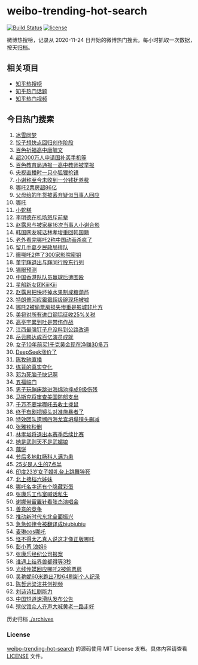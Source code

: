 # weibo-trending-hot-search

[![Build Status](https://github.com/justjavac/weibo-trending-hot-search/workflows/ci/badge.svg?branch=master)](https://github.com/justjavac/weibo-trending-hot-search/actions)
[![license](https://img.shields.io/github/license/justjavac/weibo-trending-hot-search)](https://github.com/justjavac/weibo-trending-hot-search/blob/master/LICENSE)

微博热搜榜，记录从 2020-11-24 日开始的微博热门搜索。每小时抓取一次数据，按天[归档](./archives)。

## 相关项目

- [知乎热搜榜](https://github.com/justjavac/zhihu-trending-top-search)
- [知乎热门话题](https://github.com/justjavac/zhihu-trending-hot-questions)
- [知乎热门视频](https://github.com/justjavac/zhihu-trending-hot-video)

## 今日热门搜索

<!-- BEGIN -->
<!-- 最后更新时间 Tue Feb 11 2025 01:12:00 GMT+0800 (China Standard Time) -->

1. [冰雪同梦](https://s.weibo.com//weibo?q=%23%E5%86%B0%E9%9B%AA%E5%90%8C%E6%A2%A6%23&Refer=new_time)
1. [饺子想快点回归创作阶段](https://s.weibo.com//weibo?q=%23%E9%A5%BA%E5%AD%90%E6%83%B3%E5%BF%AB%E7%82%B9%E5%9B%9E%E5%BD%92%E5%88%9B%E4%BD%9C%E9%98%B6%E6%AE%B5%23&t=31&band_rank=10&Refer=top)
1. [百色祈福高中唐毓文](https://s.weibo.com//weibo?q=%23%E7%99%BE%E8%89%B2%E7%A5%88%E7%A6%8F%E9%AB%98%E4%B8%AD%E5%94%90%E6%AF%93%E6%96%87%23&t=31&band_rank=17&Refer=top)
1. [超2000万人申请国补买手机等](https://s.weibo.com//weibo?q=%23%E8%B6%852000%E4%B8%87%E4%BA%BA%E7%94%B3%E8%AF%B7%E5%9B%BD%E8%A1%A5%E4%B9%B0%E6%89%8B%E6%9C%BA%E7%AD%89%23&t=31&band_rank=3&Refer=top)
1. [百色教育局通报一高中教师被举报](https://s.weibo.com//weibo?q=%23%E7%99%BE%E8%89%B2%E6%95%99%E8%82%B2%E5%B1%80%E9%80%9A%E6%8A%A5%E4%B8%80%E9%AB%98%E4%B8%AD%E6%95%99%E5%B8%88%E8%A2%AB%E4%B8%BE%E6%8A%A5%23&t=31&band_rank=4&Refer=top)
1. [央视直播时一只小狐狸抢镜](https://s.weibo.com//weibo?q=%23%E5%A4%AE%E8%A7%86%E7%9B%B4%E6%92%AD%E6%97%B6%E4%B8%80%E5%8F%AA%E5%B0%8F%E7%8B%90%E7%8B%B8%E6%8A%A2%E9%95%9C%23&t=31&band_rank=22&Refer=top)
1. [小谢称至今未收到一分钱抚养费](https://s.weibo.com//weibo?q=%23%E5%B0%8F%E8%B0%A2%E7%A7%B0%E8%87%B3%E4%BB%8A%E6%9C%AA%E6%94%B6%E5%88%B0%E4%B8%80%E5%88%86%E9%92%B1%E6%8A%9A%E5%85%BB%E8%B4%B9%23&t=31&band_rank=6&Refer=top)
1. [哪吒2票房超86亿](https://s.weibo.com//weibo?q=%23%E5%93%AA%E5%90%922%E7%A5%A8%E6%88%BF%E8%B6%8586%E4%BA%BF%23&t=31&band_rank=4&Refer=top)
1. [父母给的年货被丢弃疑似当事人回应](https://s.weibo.com//weibo?q=%23%E7%88%B6%E6%AF%8D%E7%BB%99%E7%9A%84%E5%B9%B4%E8%B4%A7%E8%A2%AB%E4%B8%A2%E5%BC%83%E7%96%91%E4%BC%BC%E5%BD%93%E4%BA%8B%E4%BA%BA%E5%9B%9E%E5%BA%94%23&t=31&band_rank=5&Refer=top)
1. [哪吒](https://s.weibo.com//weibo?q=%E5%93%AA%E5%90%92&t=31&band_rank=14&Refer=top)
1. [小蛇糕](https://s.weibo.com//weibo?q=%E5%B0%8F%E8%9B%87%E7%B3%95&t=31&band_rank=24&Refer=top)
1. [李明德在机场怒斥前辈](https://s.weibo.com//weibo?q=%23%E6%9D%8E%E6%98%8E%E5%BE%B7%E5%9C%A8%E6%9C%BA%E5%9C%BA%E6%80%92%E6%96%A5%E5%89%8D%E8%BE%88%23&t=31&band_rank=11&Refer=top)
1. [赵露思与被家暴16次当事人小谢合影](https://s.weibo.com//weibo?q=%23%E8%B5%B5%E9%9C%B2%E6%80%9D%E4%B8%8E%E8%A2%AB%E5%AE%B6%E6%9A%B416%E6%AC%A1%E5%BD%93%E4%BA%8B%E4%BA%BA%E5%B0%8F%E8%B0%A2%E5%90%88%E5%BD%B1%23&t=31&band_rank=13&Refer=top)
1. [韩国网友喊话林孝埈重回韩国籍](https://s.weibo.com//weibo?q=%23%E9%9F%A9%E5%9B%BD%E7%BD%91%E5%8F%8B%E5%96%8A%E8%AF%9D%E6%9E%97%E5%AD%9D%E5%9F%88%E9%87%8D%E5%9B%9E%E9%9F%A9%E5%9B%BD%E7%B1%8D%23&t=31&band_rank=12&Refer=top)
1. [老外看完哪吒2称中国动画杀疯了](https://s.weibo.com//weibo?q=%23%E8%80%81%E5%A4%96%E7%9C%8B%E5%AE%8C%E5%93%AA%E5%90%922%E7%A7%B0%E4%B8%AD%E5%9B%BD%E5%8A%A8%E7%94%BB%E6%9D%80%E7%96%AF%E4%BA%86%23&t=31&band_rank=14&Refer=top)
1. [留几手葛夕民政局排队](https://s.weibo.com//weibo?q=%23%E7%95%99%E5%87%A0%E6%89%8B%E8%91%9B%E5%A4%95%E6%B0%91%E6%94%BF%E5%B1%80%E6%8E%92%E9%98%9F%23&t=31&band_rank=15&Refer=top)
1. [曝哪吒2停了300家影院密钥](https://s.weibo.com//weibo?q=%23%E6%9B%9D%E5%93%AA%E5%90%922%E5%81%9C%E4%BA%86300%E5%AE%B6%E5%BD%B1%E9%99%A2%E5%AF%86%E9%92%A5%23&t=31&band_rank=18&Refer=top)
1. [董宇辉退出与辉同行股东行列](https://s.weibo.com//weibo?q=%23%E8%91%A3%E5%AE%87%E8%BE%89%E9%80%80%E5%87%BA%E4%B8%8E%E8%BE%89%E5%90%8C%E8%A1%8C%E8%82%A1%E4%B8%9C%E8%A1%8C%E5%88%97%23&t=31&band_rank=2&Refer=top)
1. [猫眼预测](https://s.weibo.com//weibo?q=%E7%8C%AB%E7%9C%BC%E9%A2%84%E6%B5%8B&t=31&band_rank=18&Refer=top)
1. [中国香港队队员赢球后遭围殴](https://s.weibo.com//weibo?q=%23%E4%B8%AD%E5%9B%BD%E9%A6%99%E6%B8%AF%E9%98%9F%E9%98%9F%E5%91%98%E8%B5%A2%E7%90%83%E5%90%8E%E9%81%AD%E5%9B%B4%E6%AE%B4%23&t=31&band_rank=19&Refer=top)
1. [星船新女团KiiiKiii](https://s.weibo.com//weibo?q=%23%E6%98%9F%E8%88%B9%E6%96%B0%E5%A5%B3%E5%9B%A2KiiiKiii%23&t=31&band_rank=19&Refer=top)
1. [赵露思把快坏掉水果制成糖葫芦](https://s.weibo.com//weibo?q=%23%E8%B5%B5%E9%9C%B2%E6%80%9D%E6%8A%8A%E5%BF%AB%E5%9D%8F%E6%8E%89%E6%B0%B4%E6%9E%9C%E5%88%B6%E6%88%90%E7%B3%96%E8%91%AB%E8%8A%A6%23&t=31&band_rank=21&Refer=top)
1. [特朗普回应霉霉超级碗现场被嘘](https://s.weibo.com//weibo?q=%23%E7%89%B9%E6%9C%97%E6%99%AE%E5%9B%9E%E5%BA%94%E9%9C%89%E9%9C%89%E8%B6%85%E7%BA%A7%E7%A2%97%E7%8E%B0%E5%9C%BA%E8%A2%AB%E5%98%98%23&t=31&band_rank=48&Refer=top)
1. [哪吒2被偷票房损失惨重是影城非片方](https://s.weibo.com//weibo?q=%23%E5%93%AA%E5%90%922%E8%A2%AB%E5%81%B7%E7%A5%A8%E6%88%BF%E6%8D%9F%E5%A4%B1%E6%83%A8%E9%87%8D%E6%98%AF%E5%BD%B1%E5%9F%8E%E9%9D%9E%E7%89%87%E6%96%B9%23&t=31&band_rank=23&Refer=top)
1. [美将对所有进口钢铝征收25%关税](https://s.weibo.com//weibo?q=%23%E7%BE%8E%E5%B0%86%E5%AF%B9%E6%89%80%E6%9C%89%E8%BF%9B%E5%8F%A3%E9%92%A2%E9%93%9D%E5%BE%81%E6%94%B625%25%E5%85%B3%E7%A8%8E%23&t=31&band_rank=24&Refer=top)
1. [高亭宇累到吐是带伤作战](https://s.weibo.com//weibo?q=%23%E9%AB%98%E4%BA%AD%E5%AE%87%E7%B4%AF%E5%88%B0%E5%90%90%E6%98%AF%E5%B8%A6%E4%BC%A4%E4%BD%9C%E6%88%98%23&t=31&band_rank=25&Refer=top)
1. [江西最强钉子户没料到公路改道](https://s.weibo.com//weibo?q=%23%E6%B1%9F%E8%A5%BF%E6%9C%80%E5%BC%BA%E9%92%89%E5%AD%90%E6%88%B7%E6%B2%A1%E6%96%99%E5%88%B0%E5%85%AC%E8%B7%AF%E6%94%B9%E9%81%93%23&t=31&band_rank=23&Refer=top)
1. [岳云鹏达成百亿演员成就](https://s.weibo.com//weibo?q=%23%E5%B2%B3%E4%BA%91%E9%B9%8F%E8%BE%BE%E6%88%90%E7%99%BE%E4%BA%BF%E6%BC%94%E5%91%98%E6%88%90%E5%B0%B1%23&t=31&band_rank=7&Refer=top)
1. [女子10年前买1千克黄金现在净赚30多万](https://s.weibo.com//weibo?q=%23%E5%A5%B3%E5%AD%9010%E5%B9%B4%E5%89%8D%E4%B9%B01%E5%8D%83%E5%85%8B%E9%BB%84%E9%87%91%E7%8E%B0%E5%9C%A8%E5%87%80%E8%B5%9A30%E5%A4%9A%E4%B8%87%23&t=31&band_rank=27&Refer=top)
1. [DeepSeek涨价了](https://s.weibo.com//weibo?q=%23DeepSeek%E6%B6%A8%E4%BB%B7%E4%BA%86%23&t=31&band_rank=29&Refer=top)
1. [陈牧驰直播](https://s.weibo.com//weibo?q=%E9%99%88%E7%89%A7%E9%A9%B0%E7%9B%B4%E6%92%AD&t=31&band_rank=30&Refer=top)
1. [练背的真实变化](https://s.weibo.com//weibo?q=%E7%BB%83%E8%83%8C%E7%9A%84%E7%9C%9F%E5%AE%9E%E5%8F%98%E5%8C%96&t=31&band_rank=25&Refer=top)
1. [邓为死脑子快记啊](https://s.weibo.com//weibo?q=%E9%82%93%E4%B8%BA%E6%AD%BB%E8%84%91%E5%AD%90%E5%BF%AB%E8%AE%B0%E5%95%8A&t=31&band_rank=32&Refer=top)
1. [五福临门](https://s.weibo.com//weibo?q=%E4%BA%94%E7%A6%8F%E4%B8%B4%E9%97%A8&t=31&band_rank=37&Refer=top)
1. [男子玩蹦床跳进海绵池摔成9级伤残](https://s.weibo.com//weibo?q=%23%E7%94%B7%E5%AD%90%E7%8E%A9%E8%B9%A6%E5%BA%8A%E8%B7%B3%E8%BF%9B%E6%B5%B7%E7%BB%B5%E6%B1%A0%E6%91%94%E6%88%909%E7%BA%A7%E4%BC%A4%E6%AE%8B%23&t=31&band_rank=8&Refer=top)
1. [马斯克将审查美国防部支出](https://s.weibo.com//weibo?q=%23%E9%A9%AC%E6%96%AF%E5%85%8B%E5%B0%86%E5%AE%A1%E6%9F%A5%E7%BE%8E%E5%9B%BD%E9%98%B2%E9%83%A8%E6%94%AF%E5%87%BA%23&t=31&band_rank=35&Refer=top)
1. [千万不要学哪吒去收土拨鼠](https://s.weibo.com//weibo?q=%23%E5%8D%83%E4%B8%87%E4%B8%8D%E8%A6%81%E5%AD%A6%E5%93%AA%E5%90%92%E5%8E%BB%E6%94%B6%E5%9C%9F%E6%8B%A8%E9%BC%A0%23&t=31&band_rank=34&Refer=top)
1. [终于有剧把镜头对准施暴者了](https://s.weibo.com//weibo?q=%E7%BB%88%E4%BA%8E%E6%9C%89%E5%89%A7%E6%8A%8A%E9%95%9C%E5%A4%B4%E5%AF%B9%E5%87%86%E6%96%BD%E6%9A%B4%E8%80%85%E4%BA%86&t=31&band_rank=39&Refer=top)
1. [特效团队遗憾四海龙宫坍塌镜头删减](https://s.weibo.com//weibo?q=%23%E7%89%B9%E6%95%88%E5%9B%A2%E9%98%9F%E9%81%97%E6%86%BE%E5%9B%9B%E6%B5%B7%E9%BE%99%E5%AE%AB%E5%9D%8D%E5%A1%8C%E9%95%9C%E5%A4%B4%E5%88%A0%E5%87%8F%23&t=31&band_rank=29&Refer=top)
1. [张雅钦秒删](https://s.weibo.com//weibo?q=%23%E5%BC%A0%E9%9B%85%E9%92%A6%E7%A7%92%E5%88%A0%23&t=31&band_rank=35&Refer=top)
1. [林孝埈将退出本赛季后续比赛](https://s.weibo.com//weibo?q=%23%E6%9E%97%E5%AD%9D%E5%9F%88%E5%B0%86%E9%80%80%E5%87%BA%E6%9C%AC%E8%B5%9B%E5%AD%A3%E5%90%8E%E7%BB%AD%E6%AF%94%E8%B5%9B%23&t=31&band_rank=9&Refer=top)
1. [她是武则天不是武媚娘](https://s.weibo.com//weibo?q=%E5%A5%B9%E6%98%AF%E6%AD%A6%E5%88%99%E5%A4%A9%E4%B8%8D%E6%98%AF%E6%AD%A6%E5%AA%9A%E5%A8%98&t=31&band_rank=28&Refer=top)
1. [藕饼](https://s.weibo.com//weibo?q=%E8%97%95%E9%A5%BC&t=31&band_rank=42&Refer=top)
1. [节后多地肛肠科人满为患](https://s.weibo.com//weibo?q=%23%E8%8A%82%E5%90%8E%E5%A4%9A%E5%9C%B0%E8%82%9B%E8%82%A0%E7%A7%91%E4%BA%BA%E6%BB%A1%E4%B8%BA%E6%82%A3%23&t=31&band_rank=32&Refer=top)
1. [25岁是人生的7点半](https://s.weibo.com//weibo?q=25%E5%B2%81%E6%98%AF%E4%BA%BA%E7%94%9F%E7%9A%847%E7%82%B9%E5%8D%8A&t=31&band_rank=33&Refer=top)
1. [印度23岁女子婚礼台上跳舞猝死](https://s.weibo.com//weibo?q=%23%E5%8D%B0%E5%BA%A623%E5%B2%81%E5%A5%B3%E5%AD%90%E5%A9%9A%E7%A4%BC%E5%8F%B0%E4%B8%8A%E8%B7%B3%E8%88%9E%E7%8C%9D%E6%AD%BB%23&t=31&band_rank=26&Refer=top)
1. [北上接档六姊妹](https://s.weibo.com//weibo?q=%23%E5%8C%97%E4%B8%8A%E6%8E%A5%E6%A1%A3%E5%85%AD%E5%A7%8A%E5%A6%B9%23&t=31&band_rank=38&Refer=top)
1. [哪吒名字还有个隐藏彩蛋](https://s.weibo.com//weibo?q=%23%E5%93%AA%E5%90%92%E5%90%8D%E5%AD%97%E8%BF%98%E6%9C%89%E4%B8%AA%E9%9A%90%E8%97%8F%E5%BD%A9%E8%9B%8B%23&t=31&band_rank=36&Refer=top)
1. [张康乐工作室喊话私生](https://s.weibo.com//weibo?q=%23%E5%BC%A0%E5%BA%B7%E4%B9%90%E5%B7%A5%E4%BD%9C%E5%AE%A4%E5%96%8A%E8%AF%9D%E7%A7%81%E7%94%9F%23&t=31&band_rank=31&Refer=top)
1. [谢娜带留置针看张杰演唱会](https://s.weibo.com//weibo?q=%23%E8%B0%A2%E5%A8%9C%E5%B8%A6%E7%95%99%E7%BD%AE%E9%92%88%E7%9C%8B%E5%BC%A0%E6%9D%B0%E6%BC%94%E5%94%B1%E4%BC%9A%23&t=31&band_rank=49&Refer=top)
1. [善意的竞争](https://s.weibo.com//weibo?q=%E5%96%84%E6%84%8F%E7%9A%84%E7%AB%9E%E4%BA%89&t=31&band_rank=50&Refer=top)
1. [推动新时代东北全面振兴](https://s.weibo.com//weibo?q=%23%E6%8E%A8%E5%8A%A8%E6%96%B0%E6%97%B6%E4%BB%A3%E4%B8%9C%E5%8C%97%E5%85%A8%E9%9D%A2%E6%8C%AF%E5%85%B4%23&Refer=new_time)
1. [急急如律令被翻译成biubiubiu](https://s.weibo.com//weibo?q=%23%E6%80%A5%E6%80%A5%E5%A6%82%E5%BE%8B%E4%BB%A4%E8%A2%AB%E7%BF%BB%E8%AF%91%E6%88%90biubiubiu%23&t=31&band_rank=1&Refer=top)
1. [麦琳cos哪吒](https://s.weibo.com//weibo?q=%23%E9%BA%A6%E7%90%B3cos%E5%93%AA%E5%90%92%23&t=31&band_rank=16&Refer=top)
1. [怪不得太乙真人说这才像正版哪吒](https://s.weibo.com//weibo?q=%23%E6%80%AA%E4%B8%8D%E5%BE%97%E5%A4%AA%E4%B9%99%E7%9C%9F%E4%BA%BA%E8%AF%B4%E8%BF%99%E6%89%8D%E5%83%8F%E6%AD%A3%E7%89%88%E5%93%AA%E5%90%92%23&t=31&band_rank=20&Refer=top)
1. [彭小苒 浪姐6](https://s.weibo.com//weibo?q=%E5%BD%AD%E5%B0%8F%E8%8B%92%20%E6%B5%AA%E5%A7%906&t=31&band_rank=40&Refer=top)
1. [张康乐经纪公司报案](https://s.weibo.com//weibo?q=%23%E5%BC%A0%E5%BA%B7%E4%B9%90%E7%BB%8F%E7%BA%AA%E5%85%AC%E5%8F%B8%E6%8A%A5%E6%A1%88%23&t=31&band_rank=41&Refer=top)
1. [谁遇上结界兽都得等3秒](https://s.weibo.com//weibo?q=%23%E8%B0%81%E9%81%87%E4%B8%8A%E7%BB%93%E7%95%8C%E5%85%BD%E9%83%BD%E5%BE%97%E7%AD%893%E7%A7%92%23&t=31&band_rank=43&Refer=top)
1. [光线传媒回应哪吒2被偷票房](https://s.weibo.com//weibo?q=%23%E5%85%89%E7%BA%BF%E4%BC%A0%E5%AA%92%E5%9B%9E%E5%BA%94%E5%93%AA%E5%90%922%E8%A2%AB%E5%81%B7%E7%A5%A8%E6%88%BF%23&t=31&band_rank=44&Refer=top)
1. [吴艳妮60米跑出7秒64刷新个人纪录](https://s.weibo.com//weibo?q=%23%E5%90%B4%E8%89%B3%E5%A6%AE60%E7%B1%B3%E8%B7%91%E5%87%BA7%E7%A7%9264%E5%88%B7%E6%96%B0%E4%B8%AA%E4%BA%BA%E7%BA%AA%E5%BD%95%23&t=31&band_rank=45&Refer=top)
1. [陈哲远梁洁共创视频](https://s.weibo.com//weibo?q=%23%E9%99%88%E5%93%B2%E8%BF%9C%E6%A2%81%E6%B4%81%E5%85%B1%E5%88%9B%E8%A7%86%E9%A2%91%23&t=31&band_rank=46&Refer=top)
1. [刘诗诗扛剧能力](https://s.weibo.com//weibo?q=%E5%88%98%E8%AF%97%E8%AF%97%E6%89%9B%E5%89%A7%E8%83%BD%E5%8A%9B&t=31&band_rank=47&Refer=top)
1. [中国短道速滑队发布公告](https://s.weibo.com//weibo?q=%23%E4%B8%AD%E5%9B%BD%E7%9F%AD%E9%81%93%E9%80%9F%E6%BB%91%E9%98%9F%E5%8F%91%E5%B8%83%E5%85%AC%E5%91%8A%23&t=31&band_rank=49&Refer=top)
1. [殡仪馆众人齐声大喊黄老一路走好](https://s.weibo.com//weibo?q=%23%E6%AE%A1%E4%BB%AA%E9%A6%86%E4%BC%97%E4%BA%BA%E9%BD%90%E5%A3%B0%E5%A4%A7%E5%96%8A%E9%BB%84%E8%80%81%E4%B8%80%E8%B7%AF%E8%B5%B0%E5%A5%BD%23&t=31&band_rank=50&Refer=top)

<!-- END -->

历史归档 [./archives](./archives)

### License

[weibo-trending-hot-search](https://github.com/justjavac/weibo-trending-hot-search) 的源码使用 MIT License
发布。具体内容请查看 [LICENSE](./LICENSE) 文件。
